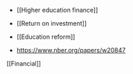   - [[Higher education finance]]
  - [[Return on investment]]
  - [[Education reform]]

  - https://www.nber.org/papers/w20847

[[Financial]]